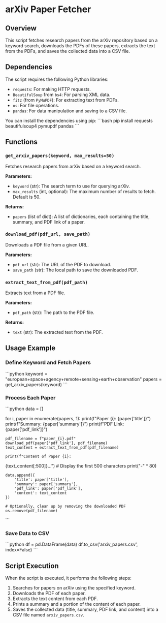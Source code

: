 
# arXiv Paper Fetcher

## Overview
This script fetches research papers from the arXiv repository based on a keyword search, downloads the PDFs of these papers, extracts the text from the PDFs, and saves the collected data into a CSV file.

## Dependencies
The script requires the following Python libraries:
- `requests`: For making HTTP requests.
- `BeautifulSoup` from `bs4`: For parsing XML data.
- `fitz` (from `PyMuPDF`): For extracting text from PDFs.
- `os`: For file operations.
- `pandas`: For data manipulation and saving to a CSV file.

You can install the dependencies using pip:
\`\`\`bash
pip install requests beautifulsoup4 pymupdf pandas
\`\`\`

## Functions

### `get_arxiv_papers(keyword, max_results=50)`
Fetches research papers from arXiv based on a keyword search.

**Parameters:**
- `keyword` (str): The search term to use for querying arXiv.
- `max_results` (int, optional): The maximum number of results to fetch. Default is 50.

**Returns:**
- `papers` (list of dict): A list of dictionaries, each containing the title, summary, and PDF link of a paper.

### `download_pdf(pdf_url, save_path)`
Downloads a PDF file from a given URL.

**Parameters:**
- `pdf_url` (str): The URL of the PDF to download.
- `save_path` (str): The local path to save the downloaded PDF.

### `extract_text_from_pdf(pdf_path)`
Extracts text from a PDF file.

**Parameters:**
- `pdf_path` (str): The path to the PDF file.

**Returns:**
- `text` (str): The extracted text from the PDF.

## Usage Example

### Define Keyword and Fetch Papers
\`\`\`python
keyword = "european+space+agency+remote+sensing+earth+observation"
papers = get_arxiv_papers(keyword)
\`\`\`

### Process Each Paper
\`\`\`python
data = []

for i, paper in enumerate(papers, 1):
    print(f"Paper {i}: {paper['title']}")
    print(f"Summary: {paper['summary']}")
    print(f"PDF Link: {paper['pdf_link']}")

    pdf_filename = f"paper_{i}.pdf"
    download_pdf(paper['pdf_link'], pdf_filename)
    text_content = extract_text_from_pdf(pdf_filename)

    print(f"Content of Paper {i}:
{text_content[:500]}...")  # Display the first 500 characters
    print("-" * 80)

    data.append({
        'title': paper['title'],
        'summary': paper['summary'],
        'pdf_link': paper['pdf_link'],
        'content': text_content
    })

    # Optionally, clean up by removing the downloaded PDF
    os.remove(pdf_filename)
\`\`\`

### Save Data to CSV
\`\`\`python
df = pd.DataFrame(data)
df.to_csv('arxiv_papers.csv', index=False)
\`\`\`

## Script Execution
When the script is executed, it performs the following steps:
1. Searches for papers on arXiv using the specified keyword.
2. Downloads the PDF of each paper.
3. Extracts the text content from each PDF.
4. Prints a summary and a portion of the content of each paper.
5. Saves the collected data (title, summary, PDF link, and content) into a CSV file named `arxiv_papers.csv`.

